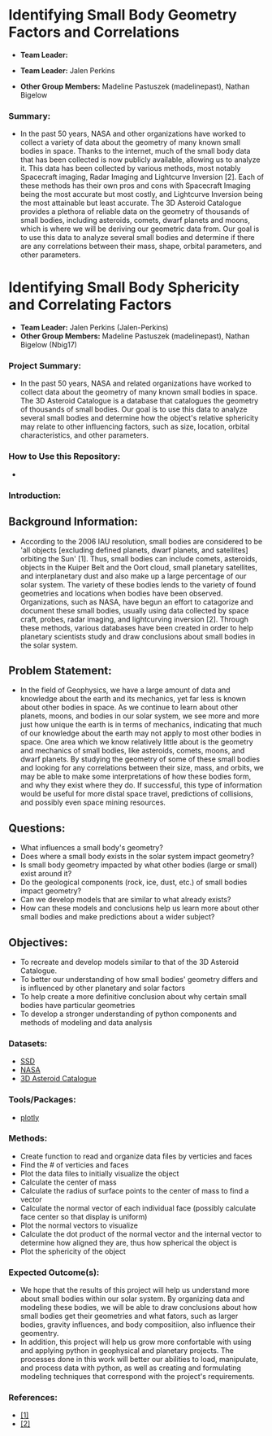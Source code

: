 
# Identifying Small Body Geometry Factors and Correlations

- **Team Leader:**

- **Team Leader:** Jalen Perkins

- **Other Group Members:** Madeline Pastuszek (madelinepast), Nathan Bigelow
### Summary:
- In the past 50 years, NASA and other organizations have worked to collect a variety of data about the geometry of many known small bodies in space. Thanks to the internet, much of the small body data that has been collected is now publicly available, allowing us to analyze it. This data has been collected by various methods, most notably Spacecraft imaging, Radar Imaging and Lightcurve Inversion [2]. Each of these methods has their own pros and cons with Spacecraft Imaging being the most accurate but most costly, and Lightcurve Inversion being the most attainable but least accurate. The 3D Asteroid Catalogue provides a plethora of reliable data on the geometry of thousands of small bodies, including asteroids, comets, dwarf planets and moons, which is where we will be deriving our geometric data from. Our goal is to use this data to analyze several small bodies and determine if there are any correlations between their mass, shape, orbital parameters, and other parameters. 

# Identifying Small Body Sphericity and Correlating Factors
- **Team Leader:** Jalen Perkins (Jalen-Perkins)
- **Other Group Members:** Madeline Pastuszek (madelinepast), Nathan Bigelow (Nbig17)
### Project Summary:
- In the past 50 years, NASA and related organizations have worked to collect data about the geometry of many known small bodies in space. The 3D Asteroid Catalogue is a database that catalogues the geometry of thousands of small bodies. Our goal is to use this data to analyze several small bodies and determine how the object's relative sphericity may relate to other influencing factors, such as size, location, orbital characteristics, and other parameters. 
### How to Use this Repository:
-


### Introduction:

## Background Information:
- According to the 2006 IAU resolution, small bodies are considered to be 'all objects [excluding defined planets, dwarf planets, and satellites] orbiting the Sun' [1]. Thus, small bodies can include comets, asteroids, objects in the Kuiper Belt and the Oort cloud, small planetary satellites, and interplanetary dust and also make up a large percentage of our solar system. The variety of these bodies lends to the variety of found geometries and locations when bodies have been observed. Organizations, such as NASA, have begun an effort to catagorize and document these small bodies, usually using data collected by space craft, probes, radar imaging, and lightcurving inversion [2]. Through these methods, various databases have been created in order to help planetary scientists study and draw conclusions about small bodies in the solar system.

## Problem Statement:
- In the field of Geophysics, we have a large amount of data and knowledge about the earth and its mechanics, yet far less is known about other bodies in space. As we continue to learn about other planets, moons, and bodies in our solar system, we see more and more just how unique the earth is in terms of mechanics, indicating that much of our knowledge about the earth may not apply to most other bodies in space. One area which we know relatively little about is the geometry and mechanics of small bodies, like asteroids, comets, moons, and dwarf planets. By studying the geometry of some of these small bodies and looking for any correlations between their size, mass, and orbits, we may be able to make some interpretations of how these bodies form, and why they exist where they do. If successful, this type of information would be useful for more distal space travel, predictions of collisions, and possibly even space mining resources. 

## Questions:
- What influences a small body's geometry?
- Does where a small body exists in the solar system impact geometry?
- Is small body geometry impacted by what other bodies (large or small) exist around it?
- Do the geological components (rock, ice, dust, etc.) of small bodies impact geometry?
- Can we develop models that are similar to what already exists?
- How can these models and conclusions help us learn more about other small bodies and make predictions about a wider subject?
## Objectives:
- To recreate and develop models similar to that of the 3D Asteroid Catalogue.
- To better our understanding of how small bodies' geometry differs and is influenced by other planetary and solar factors
- To help create a more definitive conclusion about why certain small bodies have particular geometries
- To develop a stronger understanding of python components and methods of modeling and data analysis
### Datasets:
- [SSD](https://ssd.jpl.nasa.gov/tools/gravity.html#/)
- [NASA](https://pdssbn.astro.umd.edu/index.shtml)
- [3D Asteroid Catalogue](https://3d-asteroids.space/) 
### Tools/Packages:
- [plotly](https://plotly.com/)
### Methods:
- Create function to read and organize data files by verticies and faces
- Find the # of verticies and faces
- Plot the data files to initially visualize the object
- Calculate the center of mass
- Calculate the radius of surface points to the center of mass to find a vector
- Calculate the normal vector of each individual face (possibly calculate face center so that display is uniform)
- Plot the normal vectors to visualize 
- Calculate the dot product of the normal vector and the internal vector to determine how aligned they are, thus how spherical the object is
- Plot the sphericity of the object 
### Expected Outcome(s):
- We hope that the results of this project will help us understand more about small bodies within our solar system. By organizing data and modeling these bodies, we will be able to draw conclusions about how small bodies get their geometries and what fators, such as larger bodies, gravity influences, and body compositiion, also influence their geomentry. 
- In addition, this project will help us grow more confortable with using and applying python in geophysical and planetary projects. The processes done in this work will better our abilities to load, manipulate, and process data with python, as well as creating and formulating modeling techniques that correspond with the project's requirements. 
### References:
- [[1]](https://www.iau.org/news/pressreleases/detail/iau0603/#3)
- [[2]](https://3d-asteroids.space/)
